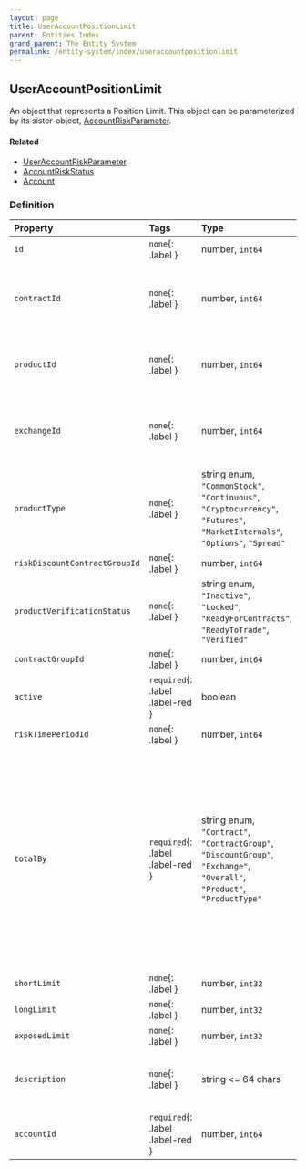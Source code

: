 ```yaml
---
layout: page
title: UserAccountPositionLimit
parent: Entities Index
grand_parent: The Entity System
permalink: /entity-system/index/useraccountpositionlimit
---
```


## UserAccountPositionLimit
An object that represents a Position Limit. This object can be parameterized by its sister-object, [AccountRiskParameter]({{site.baseurl}}/entity-system/index/accountriskparameter).

#### Related
- [UserAccountRiskParameter]({{site.baseurl}}/entity-system/index/useraccountriskparameter)
- [AccountRiskStatus]({{site.baseurl}}/entity-system/index/accountriskstatus)
- [Account]({{site.baseurl}}/entity-system/index/account)

### Definition

| Property | Tags | Type | Remarks
|:---------|:-----|:-----|:-------
| `id` | `none`{: .label } | number, `int64` |
| `contractId` | `none`{: .label } | number, `int64` | Entity ID of a [Contract]({{site.baseurl}}/entity-system/index/contract) that this Position Limit should apply to.
| `productId` | `none`{: .label } | number, `int64` | Entity ID of a [Product]({{site.baseurl}}/entity-system/index/product) that this Position Limit should apply to.
| `exchangeId` | `none`{: .label } | number, `int64` | Entity ID of an [Exchange]({{site.baseurl}}/entity-system/index/exchange) that this Position Limit should apply to.
| `productType` | `none`{: .label } | string enum, `"CommonStock"`, `"Continuous"`, `"Cryptocurrency"`, `"Futures"`, `"MarketInternals"`, `"Options"`, `"Spread"` |
| `riskDiscountContractGroupId` | `none`{: .label } | number, `int64` |
| `productVerificationStatus` | `none`{: .label } | string enum, `"Inactive"`, `"Locked"`, `"ReadyForContracts"`, `"ReadyToTrade"`, `"Verified"` |
| `contractGroupId` | `none`{: .label } | number, `int64` |
| `active` | `required`{: .label .label-red } | boolean |
| `riskTimePeriodId` | `none`{: .label } | number, `int64` |
| `totalBy` | `required`{: .label .label-red } | string enum, `"Contract"`, `"ContractGroup"`, `"DiscountGroup"`, `"Exchange"`, `"Overall"`, `"Product"`, `"ProductType"` | The method used to total this Position Limit's `longLimit`, `shortLimit` or total `exposedLimit` fields. If using `"Contract"` for example, an `exposedLimit` of 10 would allow you to to hold a max position of +/- 10 contracts.
| `shortLimit` | `none`{: .label } | number, `int32` |
| `longLimit` | `none`{: .label } | number, `int32` |
| `exposedLimit` | `none`{: .label } | number, `int32` |
| `description` | `none`{: .label } | string <= 64 chars | Optional string to describe this Position Limit.
| `accountId` | `required`{: .label .label-red } | number, `int64`